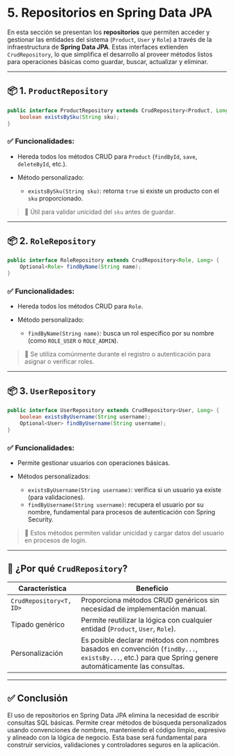 # 5. Repositorios en Spring Data JPA

En esta sección se presentan los **repositorios** que permiten acceder y gestionar las entidades del sistema (`Product`, `User` y `Role`) a través de la infraestructura de **Spring Data JPA**. Estas interfaces extienden `CrudRepository`, lo que simplifica el desarrollo al proveer métodos listos para operaciones básicas como guardar, buscar, actualizar y eliminar.

---

## 📦 1. `ProductRepository`

```java
public interface ProductRepository extends CrudRepository<Product, Long> {
    boolean existsBySku(String sku);
}
```

### ✅ Funcionalidades:

* Hereda todos los métodos CRUD para `Product` (`findById`, `save`, `deleteById`, etc.).
* Método personalizado:

  * `existsBySku(String sku)`: retorna `true` si existe un producto con el `sku` proporcionado.

> 🧠 Útil para validar unicidad del `sku` antes de guardar.

---

## 📦 2. `RoleRepository`

```java
public interface RoleRepository extends CrudRepository<Role, Long> {
    Optional<Role> findByName(String name);
}
```

### ✅ Funcionalidades:

* Hereda todos los métodos CRUD para `Role`.
* Método personalizado:

  * `findByName(String name)`: busca un rol específico por su nombre (como `ROLE_USER` o `ROLE_ADMIN`).

> 🧠 Se utiliza comúnmente durante el registro o autenticación para asignar o verificar roles.

---

## 📦 3. `UserRepository`

```java
public interface UserRepository extends CrudRepository<User, Long> {
    boolean existsByUsername(String username);
    Optional<User> findByUsername(String username);
}
```

### ✅ Funcionalidades:

* Permite gestionar usuarios con operaciones básicas.
* Métodos personalizados:

  * `existsByUsername(String username)`: verifica si un usuario ya existe (para validaciones).
  * `findByUsername(String username)`: recupera el usuario por su nombre, fundamental para procesos de autenticación con Spring Security.

> 🧠 Estos métodos permiten validar unicidad y cargar datos del usuario en procesos de login.

---

## 🧠 ¿Por qué `CrudRepository`?

| Característica          | Beneficio                                                                                                                                              |
| ----------------------- | ------------------------------------------------------------------------------------------------------------------------------------------------------ |
| `CrudRepository<T, ID>` | Proporciona métodos CRUD genéricos sin necesidad de implementación manual.                                                                             |
| Tipado genérico         | Permite reutilizar la lógica con cualquier entidad (`Product`, `User`, `Role`).                                                                        |
| Personalización         | Es posible declarar métodos con nombres basados en convención (`findBy...`, `existsBy...`, etc.) para que Spring genere automáticamente las consultas. |

---

## ✅ Conclusión

El uso de repositorios en Spring Data JPA elimina la necesidad de escribir consultas SQL básicas. Permite crear métodos de búsqueda personalizados usando convenciones de nombres, manteniendo el código limpio, expresivo y alineado con la lógica de negocio. Esta base será fundamental para construir servicios, validaciones y controladores seguros en la aplicación.
